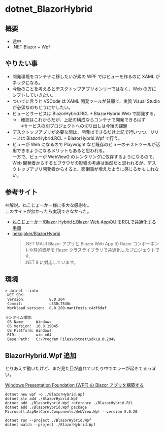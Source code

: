 # dotnet_BlazorHybrid

## 概要
* 途中
* .NET Blazor + Wpf

## やりたい事
* 開発環境をコンテナに移したいが素の WPF ではビューを作るのに XAML がネックになる。  
* 今後のことを考えるとデスクトップアプリオンリーではなく、Web の方にシフトしていきたい。
* ついでに言うと VSCode は XAML 開発ツールが貧弱で、実質 Visual Studio が必須なのもどうにかしたい。
* ビューとサービスは BlazorHybrid.RCL + BlazorHybrid.Web で開発する。  
  →　確認はこれからだが、上記の構成ならコンテナで開発できるはず  
  　　※サービスの別プロジェクトへの切り出しは今後の課題
* デスクトップアプリが必要な間は、開発はできるだけ上記で行いつつ、リリースは BlazorHybrid.RCL + BlazorHybrid.Wpf で行う。
* ビューが Web になるので Playwright など既存のビューのテストツールが活用できるようになるメリットもあると思われる。  
一方で、ビューが WebView2 のレンタリングに依存するようになるので、Web 開発者からするとブラウザの影響の考慮は当然だと思われるが、デスクトップアプリ開発者からすると、面倒事が増えたように感じるかもしれない。

## 参考サイト
神解説。ねこじょーかー様に多大な感謝を。  
このサイトが無かったら実現できなかった。

* [ねこじょーかー/Blazor HybridとBlazor Web AppのUIをRCLで共通化する手順](https://blazor-master.com/blazor-hybrid-maui-rcl/)
* [nekojoker/BlazorHybrid](https://github.com/nekojoker/BlazorHybrid)
    > .NET MAUI Blazor アプリと Blazor Web App の Razor コンポーネントや静的資産を Razor クラスライブラリで共通化したプロジェクトです。  
    > .NET 8 に対応しています。

## 環境
```
> dotnet --info   
.NET SDK:
 Version:           8.0.204   
 Commit:            c338c7548c
 Workload version:  8.0.200-manifests.c4df6daf

ランタイム環境:
 OS Name:     Windows
 OS Version:  10.0.19045
 OS Platform: Windows
 RID:         win-x64
 Base Path:   C:\Program Files\dotnet\sdk\8.0.204\
```

## BlazorHybrid.Wpf 追加
とりあえず動いたけど、まだ見た目が崩れていたり中でエラーが起きてるっぽい。

[Windows Presentation Foundation (WPF) の Blazor アプリを構築する](https://learn.microsoft.com/ja-jp/aspnet/core/blazor/hybrid/tutorials/wpf?view=aspnetcore-8.0)

```
dotnet new wpf -o ./BlazorHybrid.Wpf
dotnet sln add ./BlazorHybrid.Wpf
dotnet add ./BlazorHybrid.Wpf reference ./BlazorHybrid.RCL
dotnet add ./BlazorHybrid.Wpf package Microsoft.AspNetCore.Components.WebView.Wpf --version 8.0.20
```

```
dotnet run --project ./BlazorHybrid.Wpf
dotnet watch --project ./BlazorHybrid.Wpf
```